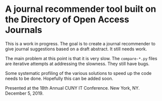 # A journal recommender tool built on the Directory of Open Access Journals

This is a work in progress. The goal is to create a journal recommender to give journal suggestions based on a draft abstract. It still needs work.

The main problem at this point is that it is very slow. The `compare-*.py` files are iterative attempts at addressing the slowness. They still have bugs.

Some systematic profiling of the various solutions to speed up the code needs to be done. Hopefully this can be added soon.

Presented at the 18th Annual CUNY IT Conference. New York, NY. December 5, 2019.
